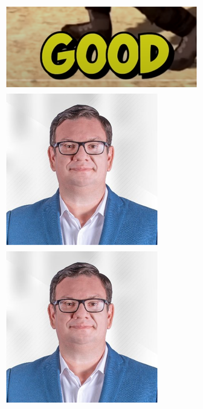 ![image-20201208235444645](test.assets/image-20201208235444645.png)

<img src="test.assets/image-20201208235906580.png" alt="image-20201208235906580" />

![image-20201208235914182](test.assets/image-20201208235914182.png)